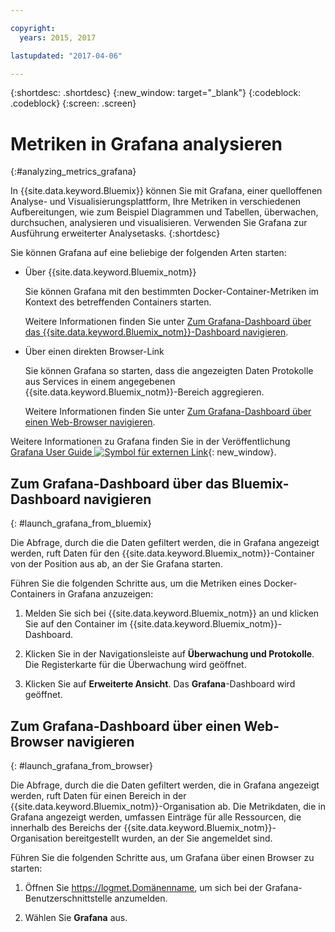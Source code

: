 ```yaml
---

copyright:
  years: 2015, 2017

lastupdated: "2017-04-06"

---
```



{:shortdesc: .shortdesc}
{:new_window: target="_blank"}
{:codeblock: .codeblock}
{:screen: .screen}

# Metriken in Grafana analysieren
{:#analyzing_metrics_grafana}

In {{site.data.keyword.Bluemix}} können Sie mit Grafana, einer quelloffenen Analyse- und Visualisierungsplattform, Ihre Metriken in verschiedenen Aufbereitungen, wie zum Beispiel Diagrammen und Tabellen, überwachen, durchsuchen, analysieren und visualisieren. Verwenden Sie Grafana zur Ausführung erweiterter Analysetasks.
{:shortdesc}

Sie können Grafana auf eine beliebige der folgenden Arten starten:

* Über {{site.data.keyword.Bluemix_notm}}

    Sie können Grafana mit den bestimmten Docker-Container-Metriken im Kontext des betreffenden Containers starten. 
    
    Weitere Informationen finden Sie unter [Zum Grafana-Dashboard über das {{site.data.keyword.Bluemix_notm}}-Dashboard navigieren](monitoring_analyzing_metrics_grafana.html#launch_grafana_from_bluemix).

* Über einen direkten Browser-Link

    Sie können Grafana so starten, dass die angezeigten Daten Protokolle aus Services in einem angegebenen {{site.data.keyword.Bluemix_notm}}-Bereich aggregieren.
    
    Weitere Informationen finden Sie unter [Zum Grafana-Dashboard über einen Web-Browser navigieren](monitoring_analyzing_metrics_grafana.html#launch_grafana_from_browser).
    
Weitere Informationen zu Grafana finden Sie in der Veröffentlichung [Grafana User Guide ![Symbol für externen Link](../../../icons/launch-glyph.svg "Symbol für externen Link")](http://docs.grafana.org/guides/getting_started/){: new_window}.


##  Zum Grafana-Dashboard über das Bluemix-Dashboard navigieren
{: #launch_grafana_from_bluemix}

Die Abfrage, durch die die Daten gefiltert werden, die in Grafana angezeigt werden, ruft Daten für den {{site.data.keyword.Bluemix_notm}}-Container von der Position aus ab, an der Sie Grafana starten. 

Führen Sie die folgenden Schritte aus, um die Metriken eines Docker-Containers in Grafana anzuzeigen:

1. Melden Sie sich bei {{site.data.keyword.Bluemix_notm}} an und klicken Sie auf den Container im {{site.data.keyword.Bluemix_notm}}-Dashboard. 
    
2. Klicken Sie in der Navigationsleiste auf **Überwachung und Protokolle**. Die Registerkarte für die Überwachung wird geöffnet. 
    
3. Klicken Sie auf **Erweiterte Ansicht**. Das **Grafana**-Dashboard wird geöffnet.


##  Zum Grafana-Dashboard über einen Web-Browser navigieren
{: #launch_grafana_from_browser}

Die Abfrage, durch die die Daten gefiltert werden, die in Grafana angezeigt werden, ruft Daten für einen Bereich in der {{site.data.keyword.Bluemix_notm}}-Organisation ab. Die Metrikdaten, die in Grafana angezeigt werden, umfassen Einträge für alle Ressourcen, die innerhalb des Bereichs der {{site.data.keyword.Bluemix_notm}}-Organisation bereitgestellt wurden, an der Sie angemeldet sind.

Führen Sie die folgenden Schritte aus, um Grafana über einen Browser zu starten:

1. Öffnen Sie [https://logmet.<span class="keyword" data-hd-keyref="DomainName">Domänenname</span>](https://logmet.{DomainName}), um sich bei der Grafana-Benutzerschnittstelle anzumelden.

2. Wählen Sie **Grafana** aus.
     

